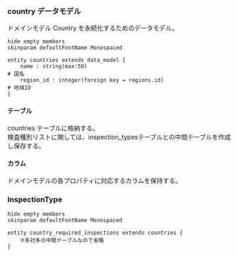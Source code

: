 ### country データモデル

ドメインモデル Country を永続化するためのデータモデル。

```plantuml
hide empty members
skinparam defaultFontName Monospaced

entity countries extends data_model {
    name : string(max:50)                                                      # 国名
    region_id : integer(foreign key = regions.id)                              # 地域ID
}
```

#### テーブル

countries テーブルに格納する。<br>
検査種別リストに関しては、inspection_typesテーブルとの中間テーブルを作成し保存する。

#### カラム

ドメインモデルの各プロパティに対応するカラムを保持する。

### InspectionType
```plantuml
hide empty members
skinparam defaultFontName Monospaced

entity country_required_inspections extends countries {
    ※多対多の中間テーブルなので省略
}
```